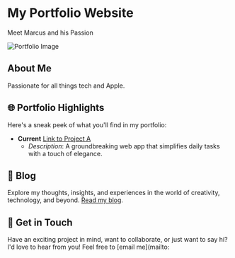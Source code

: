 # My Portfolio Website

Meet Marcus and his Passion

![Portfolio Image](portfolio-image.jpg)

## About Me

Passionate for all things tech and Apple.

## 🌐 Portfolio Highlights

Here's a sneak peek of what you'll find in my portfolio:

- **Current** [Link to Project A](project-a)
    - *Description*: A groundbreaking web app that simplifies daily tasks with a touch of elegance.


## 📃 Blog

Explore my thoughts, insights, and experiences in the world of creativity, technology, and beyond. [Read my blog](marcuscooper.codes).

## 💬 Get in Touch

Have an exciting project in mind, want to collaborate, or just want to say hi? I'd love to hear from you! Feel free to [email me](mailto: